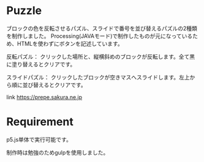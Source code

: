 # Puzzle
ブロックの色を反転させるパズル、スライドで番号を並び替えるパズルの2種類を制作しました。
Processing(JAVAモード)で制作したものが元になっているため、HTMLを使わずにボタンを記述しています。

反転パズル：
クリックした場所と、縦横斜めのブロックが反転します。全て黒に塗り替えるとクリアです。

スライドパズル：
クリックしたブロックが空きマスへスライドします。左上から順に並び替えるとクリアです。

link https://prepe.sakura.ne.jp
 
# Requirement
 
p5.js単体で実行可能です。

制作時は勉強のためgulpを使用しました。
 
